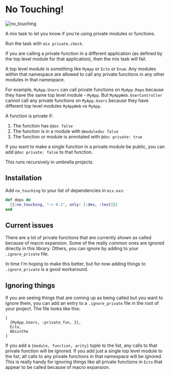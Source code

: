 # No Touching!

![no_touching](https://user-images.githubusercontent.com/8422484/50927634-a4702000-1458-11e9-8a64-20462fe9391a.gif)

A mix task to let you know if you're using private modules or functions.

Run the task with `mix private.check`.

If you are calling a private function in a different application (as defined by
the top level module for that application), then the mix task will fail.

A top level module is something like `MyApp` or `Ecto` or `Enum`. Any modules
within that namespace are allowed to call any private functions in any other
modules in that namespace.

For example, `MyApp.Users` can call private functions on `MyApp.Repo` because
they have the same top level module - `MyApp`. But `MyAppWeb.UserController`
cannot call any private functions on `MyApp.Users` because they have different
top level modules `MyAppWeb` vs `MyApp`.

A function is private if:

  1) The function has `@doc false`
  2) The function is in a module with `@moduledoc false`
  3) The function or module is annotated with `@doc private: true`

If you want to make a single function in a private module be public, you can add
`@doc private: false` to that function.

This runs recursively in umbrella projects.

## Installation

Add `no_touching` to your list of dependencies in `mix.exs`:

```elixir
def deps do
  [{:no_touching, "~> 0.1", only: [:dev, :test]}]
end
```

## Current issues

There are a lot of private functions that are currently shown as called because
of macro expansion. Some of the really common ones are ignored directly in this
library. Others, you can ignore by adding to your `.ignore_private` file.

In time I'm hoping to make this better, but for now adding things to
`.ignore_private` is a good workaround.

## Ignoring things

If you are seeing things that are coming up as being called but you want to
ignore them, you can add an entry to a `.ignore_private` file in the root of
your project. The file looks like this:

```
[
  {MyApp.Users, :private_fun, 2},
  Ecto,
  Absinthe
]
```

If you add a `{module, function, arity}` tuple to the list, any calls to that
private function will be ignored. If you add just a single top level module to
the list, all calls to any private functions in that namespace will be ignored.
This is really handy for ignoring things like all private functions in `Ecto`
that appear to be called because of macro expansion.
